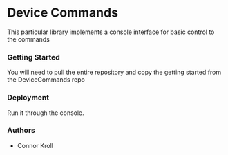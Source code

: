 # Device Commands
This particular library implements a console interface for basic control to the commands
### Getting Started
You will need to pull the entire repository and copy the getting started from the DeviceCommands repo

### Deployment
Run it through the console.

### Authors
* Connor Kroll
